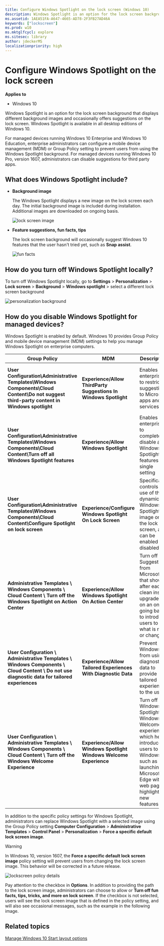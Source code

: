 ```yaml
---
title: Configure Windows Spotlight on the lock screen (Windows 10)
description: Windows Spotlight is an option for the lock screen background that displays different background images on the lock screen.
ms.assetid: 1AEA51FA-A647-4665-AD78-2F3FB27AD46A
keywords: ["lockscreen"]
ms.prod: w10
ms.mktglfcycl: explore
ms.sitesec: library
author: jdeckerMS
localizationpriority: high
---
```


# Configure Windows Spotlight on the lock screen


**Applies to**

-   Windows 10


Windows Spotlight is an option for the lock screen background that displays different background images and occasionally offers suggestions on the lock screen. Windows Spotlight is available in all desktop editions of Windows 10. 

For managed devices running Windows 10 Enterprise and Windows 10 Education, enterprise administrators can configure a mobile device management (MDM) or Group Policy setting to prevent users from using the Windows Spotlight background. For managed devices running Windows 10 Pro, version 1607, administrators can disable suggestions for third party apps.

## What does Windows Spotlight include?


-   **Background image**

    The Windows Spotlight displays a new image on the lock screen each day. The initial background image is included during installation. Additional images are downloaded on ongoing basis.

    ![lock screen image](images/lockscreen.png)

-   **Feature suggestions, fun facts, tips**

    The lock screen background will occasionally suggest Windows 10 features that the user hasn't tried yet, such as **Snap assist**.
    
    ![fun facts](images/funfacts.png)

## How do you turn off Windows Spotlight locally?


To turn off Windows Spotlight locally, go to **Settings** &gt; **Personalization** &gt; **Lock screen** &gt; **Background** &gt; **Windows spotlight** &gt; select a different lock screen background

![personalization background](images/spotlight.png)

## How do you disable Windows Spotlight for managed devices?


Windows Spotlight is enabled by default. Windows 10 provides Group Policy and mobile device management (MDM) settings to help you manage Windows Spotlight on enterprise computers.

| Group Policy | MDM | Description | Applies to |
| --- | --- | --- | --- |
| **User Configuration\Administrative Templates\Windows Components\Cloud Content\Do not suggest third-party content in Windows spotlight** | **Experience/Allow ThirdParty Suggestions In Windows Spotlight** | Enables enterprises to restrict suggestions to Microsoft apps and services | Windows 10 Pro, Enterprise, and Education, version 1607 and later |
| **User Configuration\Administrative Templates\Windows Components\Cloud Content\Turn off all Windows Spotlight features** | **Experience/Allow Windows Spotlight** | Enables enterprises to completely disable all Windows Spotlight features in a single setting | Windows 10 Enterprise and Education, version 1607 and later |
| **User Configuration\Administrative Templates\Windows Components\Cloud Content\Configure Spotlight on lock screen** | **Experience/Configure Windows Spotlight On Lock Screen** | Specifically controls the use of the dynamic Windows Spotlight image on the lock screen, and can be enabled or disabled | Windows 10 Enterprise and Education, version 1607 and later | 
| **Administrative Templates \ Windows Components \ Cloud Content \ Turn off the Windows Spotlight on Action Center** | **Experience/Allow Windows Spotlight On Action Center** |  Turn off Suggestions from Microsoft that show after each clean install, upgrade, or on an on-going basis to introduce users to what is new or changed | Windows 10, version 1703 |
| **User Configuration \ Administrative Templates \ Windows Components \ Cloud Content \ Do not use diagnostic data for tailored experiences** | **Experience/Allow Tailored Experiences With Diagnostic Data** | Prevent Windows from using diagnostic data to provide tailored experiences to the user | Windows 10, version 1703 |
| **User Configuration \ Administrative Templates \ Windows Components \ Cloud Content \ Turn off the Windows Welcome Experience** | **Experience/Allow Windows Spotlight Windows Welcome Experience** | Turn off the Windows Spotlight Windows Welcome experience which helps introduce users to Windows, such as launching Microsoft Edge with a web page highlighting new features | Windows 10, version 1703 |


 In addition to the specific policy settings for Windows Spotlight, administrators can replace Windows Spotlight with a selected image using the Group Policy setting **Computer Configuration** &gt; **Administrative Templates** &gt; **Control Panel** &gt; **Personalization** &gt; **Force a specific default lock screen image**.

>[!WARNING]
> In Windows 10, version 1607, the **Force a specific default lock screen image** policy setting will prevent users from changing the lock screen image. This behavior will be corrected in a future release.

![lockscreen policy details](images/lockscreenpolicy.png)

Pay attention to the checkbox in **Options**. In addition to providing the path to the lock screen image, administrators can choose to allow or **Turn off fun facts, tips, tricks, and more on lock screen**. If the checkbox is not selected, users will see the lock screen image that is defined in the policy setting, and will also see occasional messages, such as the example in the following image.



## Related topics


[Manage Windows 10 Start layout options](../manage/windows-10-start-layout-options-and-policies.md)

 

 





